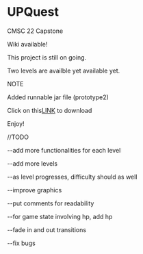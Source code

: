 # UPQuest
CMSC 22 Capstone

Wiki available!

This project is still on going.

Two levels are availble yet available yet.

NOTE

Added runnable jar file (prototype2)

Click on this<a href="https://drive.google.com/open?id=0B-U4TqqTklD9dnNnQlZNSmRwYUU">LINK</a> to download

Enjoy!

//TODO

--add more functionalities for each level

--add more levels

--as level progresses, difficulty should as well

--improve graphics

--put comments for readability

--for game state involving hp, add hp

--fade in and out transitions

--fix bugs




